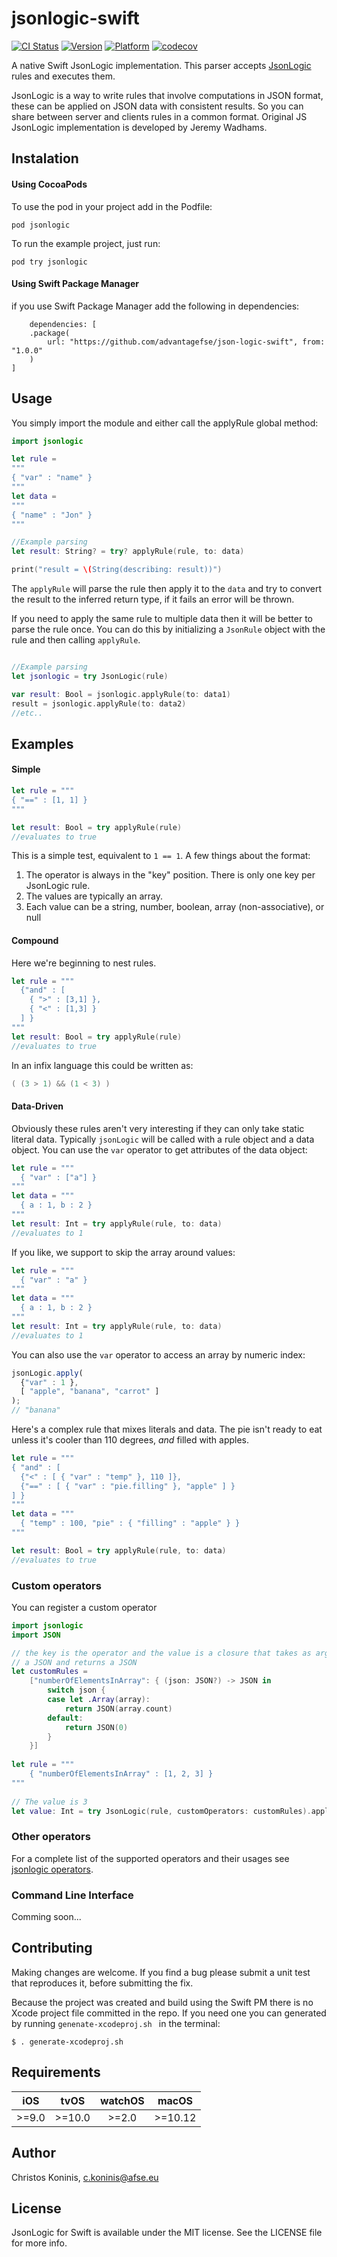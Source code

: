 # jsonlogic-swift

[![CI Status](http://img.shields.io/travis/advantagefse/json-logic-swift.svg?style=flat)](https://travis-ci.org/advantagefse/json-logic-swift)
[![Version](https://img.shields.io/cocoapods/v/jsonlogic.svg?style=flat)](https://cocoapods.org/pods/jsonlogic)
[![Platform](https://img.shields.io/cocoapods/p/jsonlogic.svg?style=flat)](https://cocoapods.org/pods/jsonlogic)
[![codecov](https://codecov.io/gh/advantagefse/json-logic-swift/branch/master/graph/badge.svg)](https://codecov.io/gh/advantagefse/json-logic-swift)

A native Swift JsonLogic implementation. This parser accepts [JsonLogic](http://jsonlogic.com) 
rules and executes them. 

JsonLogic is a way to write rules that involve computations in JSON 
format, these can be applied on JSON data with consistent results. So you can share between server and clients rules in a common format. Original JS JsonLogic implementation is developed by Jeremy Wadhams.

## Instalation

#### Using CocoaPods

To use the pod in your project add in the Podfile:

    pod jsonlogic

To run the example project, just run:

    pod try jsonlogic    

#### Using Swift Package Manager

if you use Swift Package Manager add the following in dependencies:

        dependencies: [
        .package(
            url: "https://github.com/advantagefse/json-logic-swift", from: "1.0.0"
        )
    ]

## Usage

You simply import the module and either call the applyRule global method:

```swift
import jsonlogic

let rule =
"""
{ "var" : "name" }
"""
let data =
"""
{ "name" : "Jon" }
"""

//Example parsing
let result: String? = try? applyRule(rule, to: data)

print("result = \(String(describing: result))")
```

The ```applyRule``` will parse the rule then apply it to the ```data``` and try to convert the 
result to
 the 
inferred return 
type, 
if it fails an error will be thrown.

If you need to apply the same rule to multiple data then it will be better to parse the rule once.
You can do this by initializing a ```JsonRule``` object with the rule and then calling 
```applyRule```.

```swift

//Example parsing
let jsonlogic = try JsonLogic(rule)

var result: Bool = jsonlogic.applyRule(to: data1)
result = jsonlogic.applyRule(to: data2)
//etc..

```

## Examples

#### Simple
```Swift
let rule = """
{ "==" : [1, 1] }
"""

let result: Bool = try applyRule(rule)
//evaluates to true
```

This is a simple test, equivalent to `1 == 1`.  A few things about the format:

  1. The operator is always in the "key" position. There is only one key per JsonLogic rule.
  1. The values are typically an array.
  1. Each value can be a string, number, boolean, array (non-associative), or null

#### Compound
Here we're beginning to nest rules.

```Swift
let rule = """
  {"and" : [
    { ">" : [3,1] },
    { "<" : [1,3] }
  ] }
"""
let result: Bool = try applyRule(rule)
//evaluates to true
```

In an infix language this could be written as:

```Swift
( (3 > 1) && (1 < 3) )
```

#### Data-Driven

Obviously these rules aren't very interesting if they can only take static literal data. 
Typically `jsonLogic` will be called with a rule object and a data object. You can use the `var` 
operator to get attributes of the data object:

```Swift
let rule = """
  { "var" : ["a"] }
"""
let data = """
  { a : 1, b : 2 }
"""
let result: Int = try applyRule(rule, to: data)
//evaluates to 1
```

If you like, we support to skip the array around values:

```Swift
let rule = """
  { "var" : "a" }
"""
let data = """
  { a : 1, b : 2 }
"""
let result: Int = try applyRule(rule, to: data)
//evaluates to 1
```

You can also use the `var` operator to access an array by numeric index:

```js
jsonLogic.apply(
  {"var" : 1 },
  [ "apple", "banana", "carrot" ]
);
// "banana"
```

Here's a complex rule that mixes literals and data. The pie isn't ready to eat unless it's cooler than 110 degrees, *and* filled with apples.

```Swift
let rule = """
{ "and" : [
  {"<" : [ { "var" : "temp" }, 110 ]},
  {"==" : [ { "var" : "pie.filling" }, "apple" ] }
] }
"""
let data = """
  { "temp" : 100, "pie" : { "filling" : "apple" } }
"""

let result: Bool = try applyRule(rule, to: data)
//evaluates to true
```

### Custom operators

You can register a custom operator

```Swift
import jsonlogic
import JSON

// the key is the operator and the value is a closure that takes as argument
// a JSON and returns a JSON
let customRules =
    ["numberOfElementsInArray": { (json: JSON?) -> JSON in                                 
        switch json {
        case let .Array(array):
            return JSON(array.count)
        default:
            return JSON(0)
        }
    }]
    
let rule = """
    { "numberOfElementsInArray" : [1, 2, 3] }
"""
    
// The value is 3
let value: Int = try JsonLogic(rule, customOperators: customRules).applyRule()
```

### Other operators

For a complete list of the supported operators and their usages see [jsonlogic operators](http://jsonlogic.com/operations.html).

### Command Line Interface

Comming soon...

## Contributing

Making changes are welcome. 
If you find a bug please submit a unit test that reproduces it, before submitting the fix.

Because the project was created and build using the Swift PM there is no Xcode project file 
committed in the repo. If you need one you can generated by running ```genenate-xcodeproj.sh ``` 
in the terminal:

```
$ . generate-xcodeproj.sh
```

## Requirements


| iOS      | tvOS       | watchOS    | macOS      |
| :------: |:----------:|:----------:|:----------:|
| >=9.0    | >=10.0     | >=2.0      | >=10.12    |


## Author

Christos Koninis, c.koninis@afse.eu

## License

JsonLogic for Swift is available under the MIT license. See the LICENSE file for more info.
